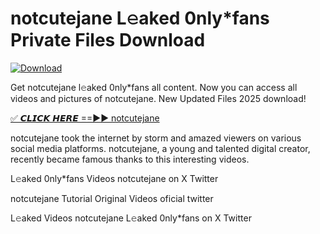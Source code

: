 # notcutejane L𝚎aked 0nly*fans Private Files Download

[![Download](https://i.imgur.com/PoXn3jX.png)](https://mediafirer.com/notcutejane)

Get notcutejane l𝚎aked 0nly*fans all content. Now you can access all videos and pictures of notcutejane. New Updated Files 2025 download!

[✅ 𝘾𝙇𝙄𝘾𝙆 𝙃𝙀𝙍𝙀 ==►► notcutejane](https://mediafirer.com/notcutejane)

notcutejane took the internet by storm and amazed viewers on various social media platforms. notcutejane, a young and talented digital creator, recently became famous thanks to this interesting videos.

L𝚎aked 0nly*fans Videos notcutejane on X Twitter

notcutejane Tutorial Original Videos oficial twitter

L𝚎aked Videos notcutejane L𝚎aked 0nly*fans on X Twitter